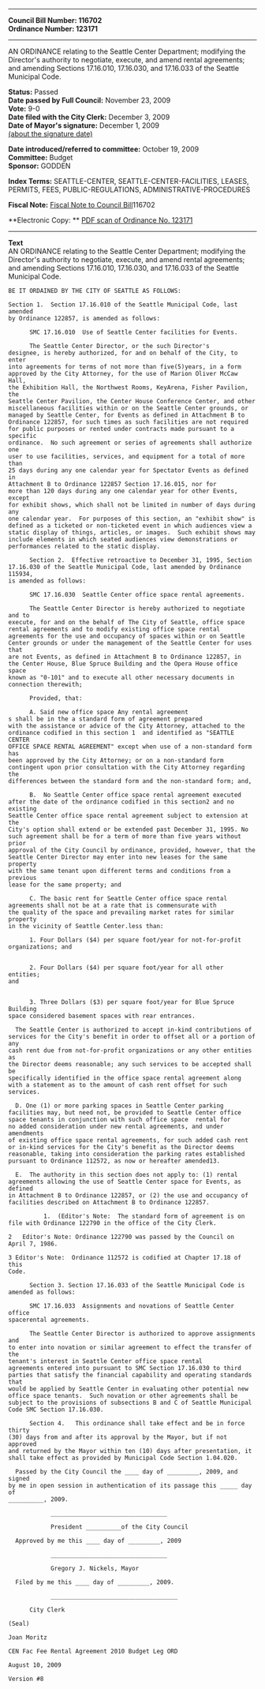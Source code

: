 * * * * *  
  
**Council Bill Number: [](#h0)[](#h2)116702**   
**Ordinance Number: 123171**  
  
* * * * *  
  
AN ORDINANCE relating to the Seattle Center Department; modifying the Director's authority to negotiate, execute, and amend rental agreements; and amending Sections 17.16.010, 17.16.030, and 17.16.033 of the Seattle Municipal Code.  
  
**Status:** Passed   
**Date passed by Full Council:** November 23, 2009   
**Vote:** 9-0   
**Date filed with the City Clerk:** December 3, 2009   
**Date of Mayor's signature:** December 1, 2009   
[(about the signature date)](/~public/approvaldate.htm)   
  
  
**Date introduced/referred to committee:** October 19, 2009   
**Committee:** Budget   
**Sponsor:** GODDEN   
  
**Index Terms:** SEATTLE-CENTER, SEATTLE-CENTER-FACILITIES, LEASES, PERMITS, FEES, PUBLIC-REGULATIONS, ADMINISTRATIVE-PROCEDURES  
  
**Fiscal Note:** [Fiscal Note to Council Bill](http://clerk.seattle.gov/~public/fnote/116702.htm)[](#h1)[](#h3)116702  
  
**Electronic Copy: ** [PDF scan of Ordinance No. 123171](/~archives/Ordinances/Ord_123171.pdf)  
  
* * * * *  
  
**Text**  
    AN ORDINANCE relating to the Seattle Center Department; modifying the  
    Director's authority to negotiate, execute, and amend rental agreements;  
    and amending Sections 17.16.010, 17.16.030, and 17.16.033 of the Seattle  
    Municipal Code.  
  
    BE IT ORDAINED BY THE CITY OF SEATTLE AS FOLLOWS:  
  
    Section 1.  Section 17.16.010 of the Seattle Municipal Code, last amended  
    by Ordinance 122857, is amended as follows:  
  
          SMC 17.16.010  Use of Seattle Center facilities for Events.  
  
          The Seattle Center Director, or the such Director's  
    designee, is hereby authorized, for and on behalf of the City, to enter  
    into agreements for terms of not more than five(5)years, in a form  
    approved by the City Attorney, for the use of Marion Oliver McCaw Hall,  
    the Exhibition Hall, the Northwest Rooms, KeyArena, Fisher Pavilion, the  
    Seattle Center Pavilion, the Center House Conference Center, and other  
    miscellaneous facilities within or on the Seattle Center grounds, or  
    managed by Seattle Center, for Events as defined in Attachment B to  
    Ordinance 122857, for such times as such facilities are not required  
    for public purposes or rented under contracts made pursuant to a specific  
    ordinance.  No such agreement or series of agreements shall authorize one  
    user to use facilities, services, and equipment for a total of more than  
    25 days during any one calendar year for Spectator Events as defined in  
    Attachment B to Ordinance 122857 Section 17.16.015, nor for  
    more than 120 days during any one calendar year for other Events, except  
    for exhibit shows, which shall not be limited in number of days during any  
    one calendar year.  For purposes of this section, an "exhibit show" is  
    defined as a ticketed or non-ticketed event in which audiences view a  
    static display of things, articles, or images.  Such exhibit shows may  
    include elements in which seated audiences view demonstrations or  
    performances related to the static display.  
  
          Section 2.  Effective retroactive to December 31, 1995, Section  
    17.16.030 of the Seattle Municipal Code, last amended by Ordinance 115934,  
    is amended as follows:  
  
          SMC 17.16.030  Seattle Center office space rental agreements.  
  
          The Seattle Center Director is hereby authorized to negotiate and to  
    execute, for and on the behalf of The City of Seattle, office space  
    rental agreements and to modify existing office space rental  
    agreements for the use and occupancy of spaces within or on Seattle  
    Center grounds or under the management of the Seattle Center for uses that  
    are not Events, as defined in Attachment B to Ordinance 122857, in  
    the Center House, Blue Spruce Building and the Opera House office space  
    known as "0-101" and to execute all other necessary documents in  
    connection therewith;  
  
          Provided, that:  
  
          A. Said new office space Any rental agreement  
    s shall be in the a standard form of agreement prepared  
    with the assistance or advice of the City Attorney, attached to the  
    ordinance codified in this section 1  and identified as "SEATTLE CENTER  
    OFFICE SPACE RENTAL AGREEMENT" except when use of a non-standard form has  
    been approved by the City Attorney; or on a non-standard form  
    contingent upon prior consultation with the City Attorney regarding the  
    differences between the standard form and the non-standard form; and,  
  
          B.  No Seattle Center office space rental agreement executed  
    after the date of the ordinance codified in this section2 and no existing  
    Seattle Center office space rental agreement subject to extension at the  
    City's option shall extend or be extended past December 31, 1995. No  
    such agreement shall be for a term of more than five years without prior  
    approval of the City Council by ordinance, provided, however, that the  
    Seattle Center Director may enter into new leases for the same property  
    with the same tenant upon different terms and conditions from a previous  
    lease for the same property; and  
  
          C. The basic rent for Seattle Center office space rental  
    agreements shall not be at a rate that is commensurate with  
    the quality of the space and prevailing market rates for similar property  
    in the vicinity of Seattle Center.less than:  
  
          1. Four Dollars ($4) per square foot/year for not-for-profit  
    organizations; and  
  
  
          2. Four Dollars ($4) per square foot/year for all other entities;  
    and  
  
  
          3. Three Dollars ($3) per square foot/year for Blue Spruce Building  
    space considered basement spaces with rear entrances.  
  
      The Seattle Center is authorized to accept in-kind contributions of  
    services for the City's benefit in order to offset all or a portion of any  
    cash rent due from not-for-profit organizations or any other entities as  
    the Director deems reasonable; any such services to be accepted shall be  
    specifically identified in the office space rental agreement along  
    with a statement as to the amount of cash rent offset for such services.  
  
      D. One (1) or more parking spaces in Seattle Center parking  
    facilities may, but need not, be provided to Seattle Center office  
    space tenants in conjunction with such office space  rental for  
    no added consideration under new rental agreements, and under amendments  
    of existing office space rental agreements, for such added cash rent  
    or in-kind services for the City's benefit as the Director deems  
    reasonable, taking into consideration the parking rates established  
    pursuant to Ordinance 112572, as now or hereafter amended13.  
  
      E.  The authority in this section does not apply to: (1) rental  
    agreements allowing the use of Seattle Center space for Events, as defined  
    in Attachment B to Ordinance 122857, or (2) the use and occupancy of  
    facilities described on Attachment B to Ordinance 122857.  
  
              1.  (Editor's Note:  The standard form of agreement is on  
    file with Ordinance 122790 in the office of the City Clerk.  
  
    2   Editor's Note: Ordinance 122790 was passed by the Council on  
    April 7, 1986.  
  
    3 Editor's Note:  Ordinance 112572 is codified at Chapter 17.18 of this  
    Code.  
  
          Section 3. Section 17.16.033 of the Seattle Municipal Code is  
    amended as follows:  
  
          SMC 17.16.033  Assignments and novations of Seattle Center office  
    spacerental agreements.  
  
          The Seattle Center Director is authorized to approve assignments and  
    to enter into novation or similar agreement to effect the transfer of the  
    tenant's interest in Seattle Center office space rental  
    agreements entered into pursuant to SMC Section 17.16.030 to third  
    parties that satisfy the financial capability and operating standards that  
    would be applied by Seattle Center in evaluating other potential new   
    office space tenants.  Such novation or other agreements shall be  
    subject to the provisions of subsections B and C of Seattle Municipal  
    Code SMC Section 17.16.030.  
  
          Section 4.   This ordinance shall take effect and be in force thirty  
    (30) days from and after its approval by the Mayor, but if not approved  
    and returned by the Mayor within ten (10) days after presentation, it  
    shall take effect as provided by Municipal Code Section 1.04.020.  
  
      Passed by the City Council the ____ day of _________, 2009, and signed  
    by me in open session in authentication of its passage this _____ day of  
    __________, 2009.  
  
                _________________________________  
  
                President __________of the City Council  
  
      Approved by me this ____ day of _________, 2009  
  
                _________________________________  
  
                Gregory J. Nickels, Mayor  
  
      Filed by me this ____ day of _________, 2009.  
  
                ____________________________________  
  
          City Clerk  
  
    (Seal)  
  
    Joan Moritz  
  
    CEN Fac Fee Rental Agreement 2010 Budget Leg ORD  
  
    August 10, 2009  
  
    Version #8  
